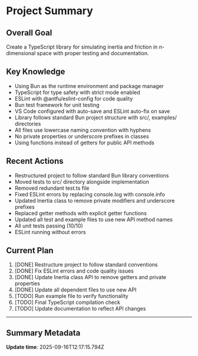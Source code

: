 # Project Summary

## Overall Goal
Create a TypeScript library for simulating inertia and friction in n-dimensional space with proper testing and documentation.

## Key Knowledge
- Using Bun as the runtime environment and package manager
- TypeScript for type safety with strict mode enabled
- ESLint with @antfu/eslint-config for code quality
- Bun test framework for unit testing
- VS Code configured with auto-save and ESLint auto-fix on save
- Library follows standard Bun project structure with src/, examples/ directories
- All files use lowercase naming convention with hyphens
- No private properties or underscore prefixes in classes
- Using functions instead of getters for public API methods

## Recent Actions
- Restructured project to follow standard Bun library conventions
- Moved tests to src/ directory alongside implementation
- Removed redundant test.ts file
- Fixed ESLint errors by replacing console.log with console.info
- Updated Inertia class to remove private modifiers and underscore prefixes
- Replaced getter methods with explicit getter functions
- Updated all test and example files to use new API method names
- All unit tests passing (10/10)
- ESLint running without errors

## Current Plan
1. [DONE] Restructure project to follow standard conventions
2. [DONE] Fix ESLint errors and code quality issues
3. [DONE] Update Inertia class API to remove getters and private properties
4. [DONE] Update all dependent files to use new API
5. [TODO] Run example file to verify functionality
6. [TODO] Final TypeScript compilation check
7. [TODO] Update documentation to reflect API changes

---

## Summary Metadata
**Update time**: 2025-09-16T12:17:15.794Z
